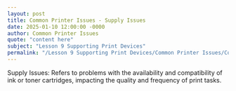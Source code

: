 ```yaml
---
layout: post
title: Common Printer Issues - Supply Issues
date: 2025-01-10 12:00:00 -0000
author: Common Printer Issues
quote: "content here"
subject: "Lesson 9 Supporting Print Devices"
permalink: "/Lesson 9 Supporting Print Devices/Common Printer Issues/Common Printer Issues - Supply Issues"
---
```


Supply Issues: Refers to problems with the availability and compatibility of ink or toner cartridges, impacting the quality and frequency of print tasks.
